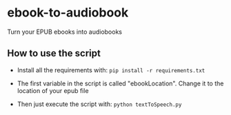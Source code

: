 # ebook-to-audiobook
Turn your EPUB ebooks into audiobooks

## How to use the script
- Install all the requirements with:
```pip install -r requirements.txt```

- The first variable in the script is called "ebookLocation". Change it to the location of your epub file

- Then just execute the script with:
```python textToSpeech.py```
